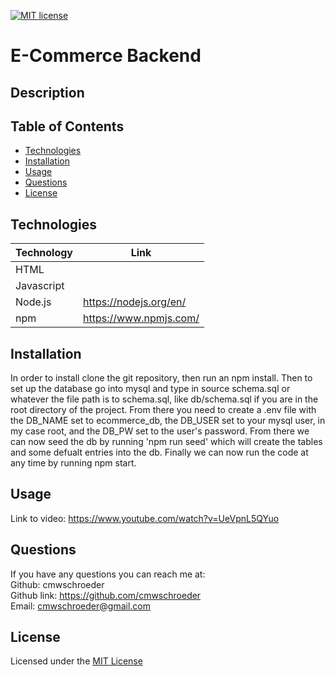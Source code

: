 [![MIT license](https://img.shields.io/badge/License-MIT-blue.svg)](./LICENSE)
# E-Commerce Backend

## Description

## Table of Contents

* [Technologies](#technologies)
* [Installation](#installation)
* [Usage](#usage)
* [Questions](#questions)
* [License](#license)

## Technologies

| Technology | Link |
| -------- | ------|
| HTML |   |
| Javascript |    |
| Node.js | https://nodejs.org/en/ |
| npm | https://www.npmjs.com/ |

## Installation

In order to install clone the git repository, then run an npm install. Then to set up the database go into mysql and type in source schema.sql or whatever the file path is to schema.sql, like db/schema.sql if you are in the root directory of the project. From there you need to create a .env file with the DB_NAME set to ecommerce_db, the DB_USER set to your mysql user, in my case root, and the DB_PW set to the user's password. From there we can now seed the db by running 'npm run seed' which will create the tables and some defualt entries into the db. Finally we can now run the code at any time by running npm start.

## Usage

Link to video: https://www.youtube.com/watch?v=UeVpnL5QYuo

## Questions
If you have any questions you can reach me at:  
Github: cmwschroeder  
Github link: https://github.com/cmwschroeder  
Email: cmwschroeder@gmail.com

## License

Licensed under the [MIT License](LICENSE)